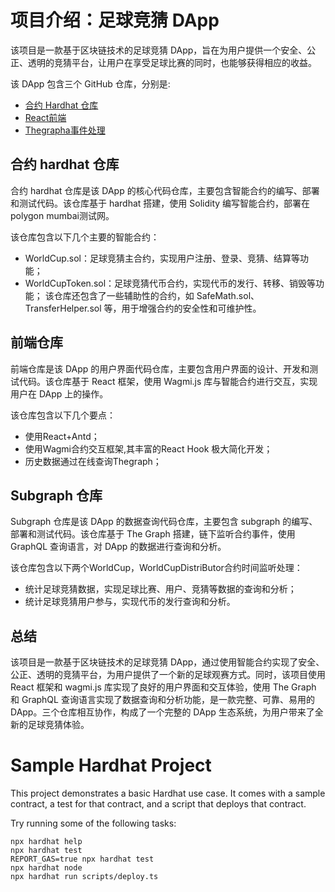 # 项目介绍：足球竞猜 DApp

该项目是一款基于区块链技术的足球竞猜 DApp，旨在为用户提供一个安全、公正、透明的竞猜平台，让用户在享受足球比赛的同时，也能够获得相应的收益。

该 DApp 包含三个 GitHub 仓库，分别是:
- [合约 Hardhat 仓库](https://github.com/Dachupeiqi/worldCup_contracts)
- [React前端](https://github.com/Dachupeiqi/worldCup_frontend)
- [Thegrapha事件处理](https://github.com/Dachupeiqi/worldCup_subgraph)

## 合约 hardhat 仓库

合约 hardhat 仓库是该 DApp 的核心代码仓库，主要包含智能合约的编写、部署和测试代码。该仓库基于 hardhat 搭建，使用 Solidity 编写智能合约，部署在polygon mumbai测试网。

该仓库包含以下几个主要的智能合约：

- WorldCup.sol：足球竞猜主合约，实现用户注册、登录、竞猜、结算等功能；
- WorldCupToken.sol：足球竞猜代币合约，实现代币的发行、转移、销毁等功能；
该仓库还包含了一些辅助性的合约，如 SafeMath.sol、TransferHelper.sol 等，用于增强合约的安全性和可维护性。

## 前端仓库

前端仓库是该 DApp 的用户界面代码仓库，主要包含用户界面的设计、开发和测试代码。该仓库基于 React 框架，使用 Wagmi.js 库与智能合约进行交互，实现用户在 DApp 上的操作。

该仓库包含以下几个要点：

- 使用React+Antd；
- 使用Wagmi合约交互框架,其丰富的React Hook 极大简化开发；
- 历史数据通过在线查询Thegraph；



## Subgraph 仓库

Subgraph 仓库是该 DApp 的数据查询代码仓库，主要包含 subgraph 的编写、部署和测试代码。该仓库基于 The Graph 搭建，链下监听合约事件，使用 GraphQL 查询语言，对 DApp 的数据进行查询和分析。

该仓库包含以下两个WorldCup，WorldCupDistriButor合约时间监听处理：

- 统计足球竞猜数据，实现足球比赛、用户、竞猜等数据的查询和分析；
- 统计足球竞猜用户参与，实现代币的发行查询和分析。

## 总结

该项目是一款基于区块链技术的足球竞猜 DApp，通过使用智能合约实现了安全、公正、透明的竞猜平台，为用户提供了一个新的足球观赛方式。同时，该项目使用 React 框架和 wagmi.js 库实现了良好的用户界面和交互体验，使用 The Graph 和 GraphQL 查询语言实现了数据查询和分析功能，是一款完整、可靠、易用的 DApp。三个仓库相互协作，构成了一个完整的 DApp 生态系统，为用户带来了全新的足球竞猜体验。



















# Sample Hardhat Project

This project demonstrates a basic Hardhat use case. It comes with a sample contract, a test for that contract, and a script that deploys that contract.

Try running some of the following tasks:

```shell
npx hardhat help
npx hardhat test
REPORT_GAS=true npx hardhat test
npx hardhat node
npx hardhat run scripts/deploy.ts
```
